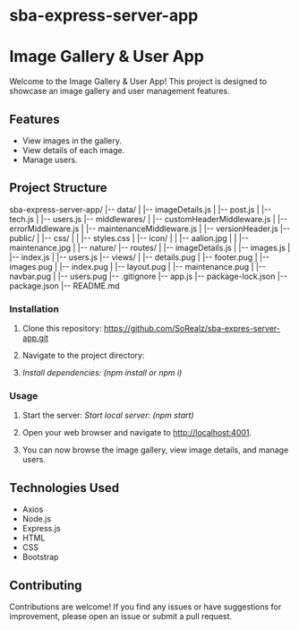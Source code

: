 # sba-express-server-app


# Image Gallery & User App

Welcome to the Image Gallery & User App! This project is designed to showcase an image gallery and user management features.

## Features

- View images in the gallery.
- View details of each image.
- Manage users.

## Project Structure
sba-express-server-app/
|-- data/
|   |-- imageDetails.js
|   |-- post.js
|   |-- tech.js
|   |-- users.js
|-- middlewares/
|   |-- customHeaderMiddleware.js
|   |-- errorMiddleware.js
|   |-- maintenanceMiddleware.js
|   |-- versionHeader.js
|-- public/
|   |-- css/
|   |   |-- styles.css
|   |-- icon/
|   |   |-- aalion.jpg
|   |   |-- maintenance.jpg
|   |-- nature/
|-- routes/
|   |-- imageDetails.js
|   |-- images.js
|   |-- index.js
|   |-- users.js
|-- views/
|   |-- details.pug
|   |-- footer.pug
|   |-- images.pug
|   |-- index.pug
|   |-- layout.pug
|   |-- maintenance.pug
|   |-- navbar.pug
|   |-- users.pug
|-- .gitignore
|-- app.js
|-- package-lock.json
|-- package.json
|-- README.md




### Installation

1. Clone this repository:
https://github.com/SoRealz/sba-expres-server-app.git


2. Navigate to the project directory:


3. *Install dependencies: (*npm install or npm i*)* 



### Usage

1. Start the server: *Start local server: (*npm start*)* 


2. Open your web browser and navigate to [http://localhost:4001](http://localhost:4001).

3. You can now browse the image gallery, view image details, and manage users.

## Technologies Used
- Axios
- Node.js
- Express.js
- HTML
- CSS
- Bootstrap

## Contributing

Contributions are welcome! If you find any issues or have suggestions for improvement, please open an issue or submit a pull request.


